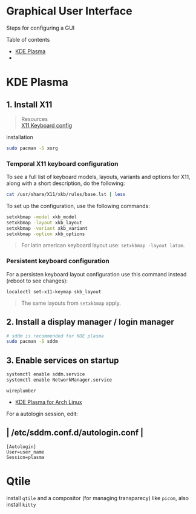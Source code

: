 # Graphical User Interface

Steps for configuring a GUI

Table of contents

- [KDE Plasma](#kde-plasma)
-

# KDE Plasma

## 1. Install X11

> Resources<br>
> [X11 Keyboard config](https://wiki.archlinux.org/title/Xorg/Keyboard_configuration)

installation
```sh
sudo pacman -S xorg
```

### Temporal X11 keyboard configuration
To see a full list of keyboard models, layouts, variants and options for X11,
along with a short description, do the following:

```sh
cat /usr/share/X11/xkb/rules/base.lst | less
```

To set up the configuration, use the following commands:

```sh
setxkbmap -model xkb_model
setxkbmap -layout xkb_layout
setxkbmap -variant xkb_variant
setxkbmap -option xkb_options
```

> For latin american keyboard layout use: `setxkbmap -layout latam`.

### Persistent keyboard configuration

For a persisten keyboard layout configuration use this command
instead (reboot to see changes):

    localectl set-x11-keymap skb_layout

> The same layouts from `setxkbmap` apply.

## 2. Install a display manager / login manager
```sh
# sddm is recommended for KDE plasma
sudo pacman -S sddm
```


## 3. Enable services on startup
```sh
systemctl enable sddm.service
systemctl enable NetworkManager.service
```

`wireplumber`

- [KDE Plasma for Arch Linux](https://www.debugpoint.com/kde-plasma-arch-linux-install/)


For a autologin session, edit:

| /etc/sddm.conf.d/autologin.conf |
--
```
[Autologin]
User=user_name
Session=plasma
```

# Qtile

install `qtile` and a compositor (for managing transparecy) like `picom`, also install `kitty`
